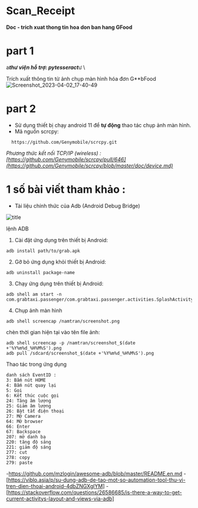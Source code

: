# Scan_Receipt
**Doc - trich xuat thong tin hoa don ban hang GFood** 
# part 1
a***thư viện hỗ trợ: pytesseract***ư
\

Trích xuất thông tin từ ảnh chụp màn hình hóa đơn G**bFood
![Screenshot_2023-04-02_17-40-49](https://github.com/DcViet/Scan_grabReceipt/assets/111166640/b694820b-8cd8-4f53-92ee-aa3f30a5f284)

# part 2
- Sử dụng thiết bị chạy android 11 để **tự động** thao tác chụp ảnh màn hình.
- Mã nguồn scrcpy:
```
  https://github.com/Genymobile/scrcpy.git
```
  *Phương thức kết nối TCP/IP (wireless) : [https://github.com/Genymobile/scrcpy/pull/646](https://github.com/Genymobile/scrcpy/blob/master/doc/device.md)*
  
# 1 số bài viết tham khảo :
- Tài liệu chính thức của Adb (Android Debug Bridge)

![title](https://raw.githubusercontent.com/mzlogin/awesome-adb/master/assets/title.png)

lệnh ADB 

1. Cài đặt ứng dụng trên thiết bị Android:
```
adb install path/to/grab.apk
```

2. Gỡ bỏ ứng dụng khỏi thiết bị Android:
```
adb uninstall package-name
```

3. Chạy ứng dụng trên thiết bị Android:
```
adb shell am start -n com.grabtaxi.passenger/com.grabtaxi.passenger.activities.SplashActivity
```
4. Chụp ảnh màn hình 
```
adb shell screencap /namtran/screenshot.png
```
chèn thời gian hiện tại vào tên file ảnh:
```
adb shell screencap -p /namtran/screenshot_$(date +'%Y%m%d_%H%M%S').png
adb pull /sdcard/screenshot_$(date +'%Y%m%d_%H%M%S').png
```

Thao tác trong ứng dụng 

```
danh sách EventID :
3: Bấm nút HOME
4: Bấm nút quay lại
5: Gọi
6: Kết thúc cuộc gọi
24: Tăng âm lượng
25: Giảm âm lượng
26: Bật tắt điện thoại
27: Mở Camera
64: Mở browser
66: Enter
67: Backspace
207: mở danh bạ
220: tăng độ sáng
221: giảm độ sáng
277: cut
278: copy
279: paste
```


-https://github.com/mzlogin/awesome-adb/blob/master/README.en.md
-[https://viblo.asia/p/su-dung-adb-de-tao-mot-so-automation-tool-thu-vi-tren-dien-thoai-android-4dbZNGXglYM]
-[https://stackoverflow.com/questions/26586685/is-there-a-way-to-get-current-activitys-layout-and-views-via-adb]
